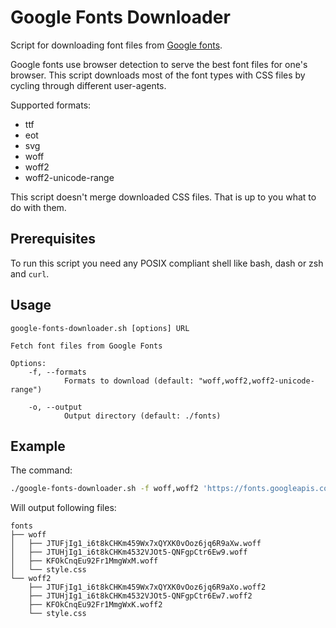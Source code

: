 # Google Fonts Downloader

Script for downloading font files from [Google fonts](https://fonts.google.com/).

Google fonts use browser detection to serve the best font files for one's browser.
This script downloads most of the font types with CSS files
by cycling through different user-agents.

Supported formats:
- ttf
- eot
- svg
- woff
- woff2
- woff2-unicode-range

This script doesn't merge downloaded CSS files. That is up to you what
to do with them.
## Prerequisites

To run this script you need any POSIX compliant shell like
bash, dash or zsh and `curl`.

## Usage

```
google-fonts-downloader.sh [options] URL

Fetch font files from Google Fonts

Options:
    -f, --formats
            Formats to download (default: "woff,woff2,woff2-unicode-range")

    -o, --output
            Output directory (default: ./fonts)
```

## Example

The command:

```sh
./google-fonts-downloader.sh -f woff,woff2 'https://fonts.googleapis.com/css2?family=Montserrat:ital@0;1&family=Roboto:wght@100&display=swap'
```

Will output following files:
```
fonts
├── woff
│   ├── JTUFjIg1_i6t8kCHKm459Wx7xQYXK0vOoz6jq6R9aXw.woff
│   ├── JTUHjIg1_i6t8kCHKm4532VJOt5-QNFgpCtr6Ew9.woff
│   ├── KFOkCnqEu92Fr1MmgWxM.woff
│   └── style.css
└── woff2
    ├── JTUFjIg1_i6t8kCHKm459Wx7xQYXK0vOoz6jq6R9aXo.woff2
    ├── JTUHjIg1_i6t8kCHKm4532VJOt5-QNFgpCtr6Ew7.woff2
    ├── KFOkCnqEu92Fr1MmgWxK.woff2
    └── style.css
```